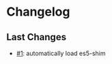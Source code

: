 # Changelog

## Last Changes

- [#1](https://github.com/LaxarJS/grunt-laxar/issues/1): automatically load es5-shim
